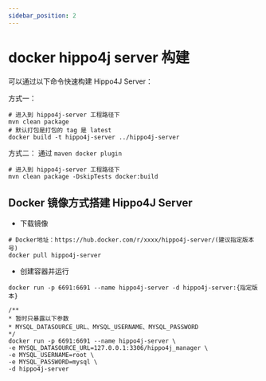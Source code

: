 ```yaml
---
sidebar_position: 2
---
```


# docker hippo4j server 构建

可以通过以下命令快速构建 Hippo4J Server：

方式一：

```shell
# 进入到 hippo4j-server 工程路径下
mvn clean package
# 默认打包是打包的 tag 是 latest
docker build -t hippo4j-server ../hippo4j-server
```

方式二：
通过 `maven docker plugin`

```shell
# 进入到 hippo4j-server 工程路径下
mvn clean package -DskipTests docker:build
```

## Docker 镜像方式搭建 Hippo4J Server

- 下载镜像

```shell
# Docker地址：https://hub.docker.com/r/xxxx/hippo4j-server/(建议指定版本号)
docker pull hippo4j-server
```

- 创建容器并运行

```shell
docker run -p 6691:6691 --name hippo4j-server -d hippo4j-server:{指定版本}

/**
* 暂时只暴露以下参数
* MYSQL_DATASOURCE_URL、MYSQL_USERNAME、MYSQL_PASSWORD
*/
docker run -p 6691:6691 --name hippo4j-server \
-e MYSQL_DATASOURCE_URL=127.0.0.1:3306/hippo4j_manager \
-e MYSQL_USERNAME=root \
-e MYSQL_PASSWORD=mysql \
-d hippo4j-server 
```
